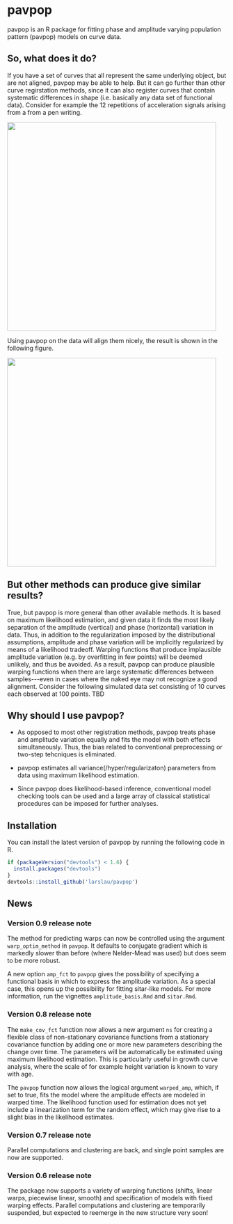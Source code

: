 <!-- README.md is generated from README.Rmd. Please edit that file -->
pavpop
======

pavpop is an R package for fitting phase and amplitude varying population pattern (pavpop) models on curve data.

So, what does it do?
--------------------

If you have a set of curves that all represent the same underlying object, but are not aligned, pavpop may be able to help. But it can go further than other curve regirstation methods, since it can also register curves that contain systematic differences in shape (i.e. basically any data set of functional data). Consider for example the 12 repetitions of acceleration signals arising from a from a pen writing.

<img src="http://i.imgur.com/ZByTWIp.png" width="480">

Using pavpop on the data will align them nicely, the result is shown in the following figure.

<img src="http://i.imgur.com/OkhZCmL.png" width="480">

But other methods can produce give similar results?
---------------------------------------------------

True, but pavpop is more general than other available methods. It is based on maximum likelihood estimation, and given data it finds the most likely separation of the amplitude (vertical) and phase (horizontal) variation in data. Thus, in addition to the regularization imposed by the distributional assumptions, amplitude and phase variation will be implicitly regularized by means of a likelihood tradeoff. Warping functions that produce implausible amplitude variation (e.g. by overfitting in few points) will be deemed unlikely, and thus be avoided. As a result, pavpop can produce plausible warping functions when there are large systematic differences between samples---even in cases where the naked eye may not recognize a good alignment. Consider the following simulated data set consisting of 10 curves each observed at 100 points. TBD

Why should I use pavpop?
------------------------

-   As opposed to most other registration methods, pavpop treats phase and amplitude variation equally and fits the model with both effects simultaneously. Thus, the bias related to conventional preprocessing or two-step tehcniques is eliminated.

-   pavpop estimates all variance(/hyper/regularizaton) parameters from data using maximum likelihood estimation.

-   Since pavpop does likelihood-based inference, conventional model checking tools can be used and a large array of classical statistical procedures can be imposed for further analyses.

Installation
------------

You can install the latest version of pavpop by running the following code in R.

``` r
if (packageVersion("devtools") < 1.6) {
  install.packages("devtools")
}
devtools::install_github('larslau/pavpop')
```

News
----

### Version 0.9 release note

The method for predicting warps can now be controlled using the argument `warp_optim_method` in `pavpop`. It defaults to conjugate gradient which is markedly slower than before (where Nelder-Mead was used) but does seem to be more robust.

A new option `amp_fct` to `pavpop` gives the possibility of specifying a functional basis in which to express the amplitude variation. As a special case, this opens up the possibility for fitting sitar-like models. For more information, run the vignettes `amplitude_basis.Rmd` and `sitar.Rmd`.

### Version 0.8 release note

The `make_cov_fct` function now allows a new argument `ns` for creating a flexible class of non-stationary covariance functions from a stationary covariance function by adding one or more new parameters describing the change over time. The parameters will be automatically be estimated using maximum likelihood estimation. This is particularly useful in growth curve analysis, where the scale of for example height variation is known to vary with age.

The `pavpop` function now allows the logical argument `warped_amp`, which, if set to true, fits the model where the amplitude effects are modeled in warped time. The likelihood function used for estimation does not yet include a linearization term for the random effect, which may give rise to a slight bias in the likelihood estimates.

### Version 0.7 release note

Parallel computations and clustering are back, and single point samples are now are supported.

### Version 0.6 release note

The package now supports a variety of warping functions (shifts, linear warps, piecewise linear, smooth) and specification of models with fixed warping effects. Parallel computations and clustering are temporarily suspended, but expected to reemerge in the new structure very soon!
